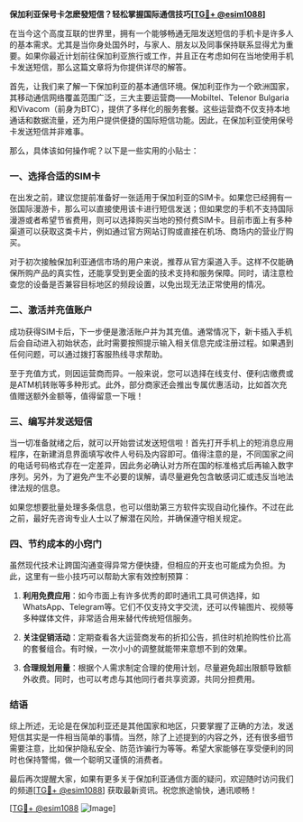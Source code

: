 **保加利亚保号卡怎麽發短信？轻松掌握国际通信技巧[[TG💪+ @esim1088](https://t.me/s/esim1088)]**

在当今这个高度互联的世界里，拥有一个能够畅通无阻发送短信的手机卡是许多人的基本需求。尤其是当你身处国外时，与家人、朋友以及同事保持联系显得尤为重要。如果你最近计划前往保加利亚旅行或工作，并且正在考虑如何在当地使用手机卡发送短信，那么这篇文章将为你提供详尽的解答。

首先，让我们来了解一下保加利亚的基本通信环境。保加利亚作为一个欧洲国家，其移动通信网络覆盖范围广泛，三大主要运营商——Mobiltel、Telenor Bulgaria和Vivacom（前身为BTC），提供了多样化的服务套餐。这些运营商不仅支持本地通话和数据流量，还为用户提供便捷的国际短信功能。因此，在保加利亚使用保号卡发送短信并非难事。

那么，具体该如何操作呢？以下是一些实用的小贴士：

### 一、选择合适的SIM卡

在出发之前，建议您提前准备好一张适用于保加利亚的SIM卡。如果您已经拥有一张国际漫游卡，那么可以直接使用该卡进行短信发送；但如果您的手机不支持国际漫游或者希望节省费用，则可以选择购买当地的预付费SIM卡。目前市面上有多种渠道可以获取这类卡片，例如通过官方网站订购或直接在机场、商场内的营业厅购买。

对于初次接触保加利亚通信市场的用户来说，推荐从官方渠道入手。这样不仅能确保所购产品的真实性，还能享受到更全面的技术支持和服务保障。同时，请注意检查您的设备是否兼容目标地区的频段设置，以免出现无法正常使用的情况。

### 二、激活并充值账户

成功获得SIM卡后，下一步便是激活账户并为其充值。通常情况下，新卡插入手机后会自动进入初始状态，此时需要按照提示输入相关信息完成注册过程。如果遇到任何问题，可以通过拨打客服热线寻求帮助。

至于充值方式，则因运营商而异。一般来说，您可以选择在线支付、便利店缴费或是ATM机转账等多种形式。此外，部分商家还会推出专属优惠活动，比如首次充值赠送额外金额等，值得留意一下哦！

### 三、编写并发送短信

当一切准备就绪之后，就可以开始尝试发送短信啦！首先打开手机上的短消息应用程序，在新建消息界面填写收件人号码及内容即可。值得注意的是，不同国家之间的电话号码格式存在一定差异，因此务必确认对方所在国的标准格式后再输入数字序列。另外，为了避免产生不必要的误解，请尽量避免包含敏感词汇或违反当地法律法规的信息。

如果您想要批量处理多条信息，也可以借助第三方软件实现自动化操作。不过在此之前，最好先咨询专业人士以了解潜在风险，并确保遵守相关规定。

### 四、节约成本的小窍门

虽然现代技术让跨国沟通变得异常方便快捷，但相应的开支也可能成为负担。为此，这里有一些小技巧可以帮助大家有效控制预算：

1. **利用免费应用**：如今市面上有许多优秀的即时通讯工具可供选择，如WhatsApp、Telegram等。它们不仅支持文字交流，还可以传输图片、视频等多种媒体文件，非常适合用来替代传统短信服务。
   
2. **关注促销活动**：定期查看各大运营商发布的折扣公告，抓住时机抢购性价比高的套餐组合。有时候，一次小小的调整就能带来意想不到的效果。
   
3. **合理规划用量**：根据个人需求制定合理的使用计划，尽量避免超出限额导致额外收费。同时，也可以考虑与其他同行者共享资源，共同分担费用。

### 结语

综上所述，无论是在保加利亚还是其他国家和地区，只要掌握了正确的方法，发送短信其实是一件相当简单的事情。当然，除了上述提到的内容之外，还有很多细节需要注意，比如保护隐私安全、防范诈骗行为等等。希望大家能够在享受便利的同时也保持警惕，做一个聪明又谨慎的消费者。

最后再次提醒大家，如果有更多关于保加利亚通信方面的疑问，欢迎随时访问我们的频道[[TG💪+ @esim1088](https://t.me/s/esim1088)] 获取最新资讯。祝您旅途愉快，通讯顺畅！

[[TG💪+ @esim1088](https://t.me/s/esim1088) ![Image](https://i.postimg.cc/4NQfJmqS/Snipaste-2025-05-13-00-14-12.png)]